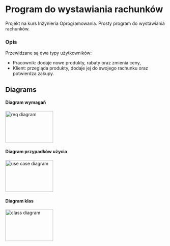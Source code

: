 # Program do wystawiania rachunków
Projekt na kurs Inżynieria Oprogramowania. Prosty program do wystawiania rachunków.

### Opis
Przewidzane są dwa typy użytkowników:
* Pracownik: dodaje nowe produkty, rabaty oraz zmienia ceny,
* Klient: przegląda produkty, dodaje jej do swojego rachunku oraz potwierdza zakupy.

Diagrams
---
#### Diagram wymagań
<img src="https://github.com/Karolina606/programDoWystawianiaRachunkow/tree/master/diagrams/wymagania.jpg" alt="req diagram" title="req diagram" width="150" height="100" />

[comment]: <> (![alt text]&#40;https://github.com/Karolina606/programDoWystawianiaRachunkow/tree/master/diagrams/wymagania.jpg "req diagram"&#41;)

#### Diagram przypadków użycia
<img src="https://github.com/Karolina606/programDoWystawianiaRachunkow/tree/master/diagrams/use_case.png" alt="use case diagram" title="use case diagram" width="150" height="100" />

[comment]: <> (![alt text]&#40;https://github.com/Karolina606/programDoWystawianiaRachunkow/tree/master/diagrams/use_case.png "use case diagram"&#41;)

#### Diagram klas
<img src="https://github.com/Karolina606/programDoWystawianiaRachunkow/tree/master/diagrams/diagram_klas.png" alt="class diagram" title="class diagram" width="150" height="100" />

[comment]: <> (![alt text]&#40;https://github.com/Karolina606/programDoWystawianiaRachunkow/tree/master/diagrams/diagram_klas.png "class diagram"&#41;)
